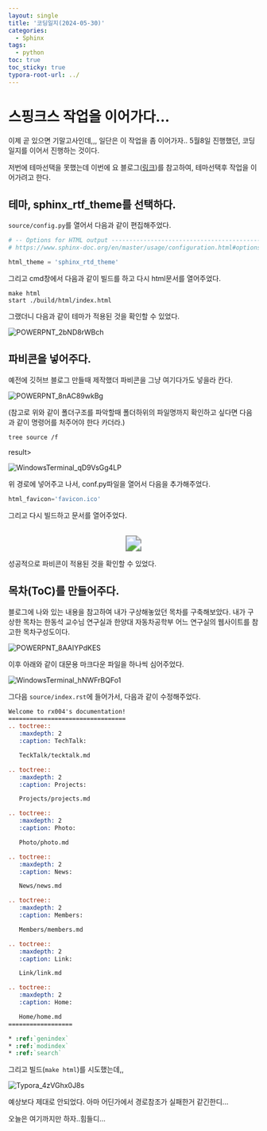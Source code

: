 ```yaml
---
layout: single
title: '코딩일지(2024-05-30)'
categories:
  - Sphinx
tags:
  - python
toc: true
toc_sticky: true
typora-root-url: ../
---
```








# 스핑크스 작업을 이어가다...



이제 곧 있으면 기말고사인데,,, 일단은 이 작업을 좀 이어가자.. 5월8일 진행했던, 코딩일지를 이어서 진행하는 것이다.

저번에 테마선택을 못했는데 이번에 요 블로그([링크](https://blog.naver.com/pjt3591oo/222067596734))를 참고하여, 테마선택후 작업을 이어가려고 한다.



## 테마, sphinx_rtf_theme를 선택하다.

`source/config.py`를 열어서 다음과 같이 편집해주었다.

```python
# -- Options for HTML output -------------------------------------------------
# https://www.sphinx-doc.org/en/master/usage/configuration.html#options-for-html-output

html_theme = 'sphinx_rtd_theme'
```



그리고 cmd창에서 다음과 같이 빌드를 하고 다시 html문서를 열어주었다.

```shell
make html
start ./build/html/index.html
```

그랬더니 다음과 같이 테마가 적용된 것을 확인할 수 있었다.

![POWERPNT_2bND8rWBch](/images/2024-05-30-codinglog(101)/POWERPNT_2bND8rWBch.webp)

## 파비콘을 넣어주다.

예전에 깃허브 블로그 만들때 제작했더 파비콘을 그냥 여기다가도 넣을라 칸다.

![POWERPNT_8nAC89wkBg](/images/2024-05-30-codinglog(101)/POWERPNT_8nAC89wkBg.webp)

(참고로 위와 같이 폴더구조를 파악할때 폴더하위의 파일명까지 확인하고 싶다면 다음과 같이 명령어를 처주어야 한다 카더라.)

```shell
tree source /f
```

result>

![WindowsTerminal_qD9VsGg4LP](/images/2024-05-30-codinglog(101)/WindowsTerminal_qD9VsGg4LP.webp)



위 경로에 넣어주고 나서, conf.py파일을 열어서 다음을 추가해주었다.

```python
html_favicon='favicon.ico'
```

그리고 다시 빌드하고 문서를 열어주었다.

<p align="center">
  <br>
 	<img src="/images/2024-05-30-codinglog(101)/brave_tMp8noLHRl.webp" style="zoom:200%;" />
  <br>
</p>

성공적으로 파비콘이 적용된 것을 확인할 수 있었다.



## 목차(ToC)를 만들어주다.

블로그에 나와 있는 내용을 참고하여 내가  구상해놓았던 목차를 구축해보았다. 내가 구상한 목차는 한동석 교수님 연구실과 한양대 자동차공학부 어느 연구실의 웹사이트를 참고한 목차구성도이다.

![POWERPNT_8AAIYPdKES](/images/2024-05-30-codinglog(101)/POWERPNT_8AAIYPdKES.webp)

이후 아래와 같이 대문용 마크다운 파일을 하나씩 심어주었다.

![WindowsTerminal_hNWFrBQFo1](/images/2024-05-30-codinglog(101)/WindowsTerminal_hNWFrBQFo1.webp)



그다음 `source/index.rst`에 들어가서, 다음과 같이 수정해주었다.

```rst
Welcome to rx004's documentation!
=================================
.. toctree::
   :maxdepth: 2
   :caption: TechTalk:

   TeckTalk/tecktalk.md

.. toctree::
   :maxdepth: 2
   :caption: Projects:

   Projects/projects.md

.. toctree::
   :maxdepth: 2
   :caption: Photo:

   Photo/photo.md

.. toctree::
   :maxdepth: 2
   :caption: News:

   News/news.md

.. toctree::
   :maxdepth: 2
   :caption: Members:

   Members/members.md

.. toctree::
   :maxdepth: 2
   :caption: Link:

   Link/link.md

.. toctree::
   :maxdepth: 2
   :caption: Home:

   Home/home.md
==================

* :ref:`genindex`
* :ref:`modindex`
* :ref:`search`
```

그리고 빌드(`make html`)를 시도했는데,,

![Typora_4zVGhx0J8s](/images/2024-05-30-codinglog(101)/Typora_4zVGhx0J8s.webp)

예상보다 제대로 안되었다. 아마 어딘가에서 경로참조가 실패한거 같긴한디...

오늘은 여기까지만 하자..힘들디...

